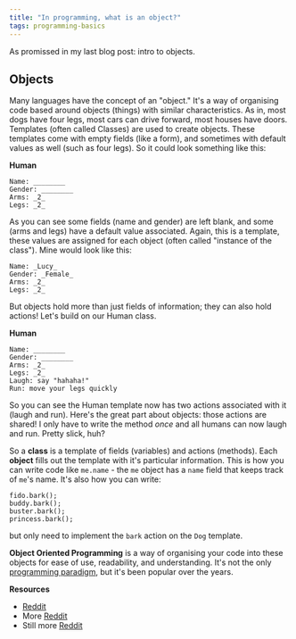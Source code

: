 ```yaml
---
title: "In programming, what is an object?"
tags: programming-basics
---
```


As promissed in my last blog post: intro to objects.

## Objects

Many languages have the concept of an "object." It's a way of organising code based around objects (things) with similar characteristics. As in, most dogs have four legs, most cars can drive forward, most houses have doors. Templates (often called Classes) are used to create objects. These templates come with empty fields (like a form), and sometimes with default values as well (such as four legs). So it could look something like this:

**Human**

````
Name: ________
Gender: ________
Arms: _2_
Legs: _2_
````

As you can see some fields (name and gender) are left blank, and some (arms and legs) have a default value associated. Again, this is a template, these values are assigned for each object (often called "instance of the class"). Mine would look like this:

````
Name: _Lucy_
Gender: _Female_
Arms: _2_
Legs: _2_
````

But objects hold more than just fields of information; they can also hold actions! Let's build on our Human class.

**Human**

````
Name: ________
Gender: ________
Arms: _2_
Legs: _2_
Laugh: say "hahaha!"
Run: move your legs quickly
````

So you can see the Human template now has two actions associated with it (laugh and run). Here's the great part about objects: those actions are shared! I only have to write the method *once* and all humans can now laugh and run. Pretty slick, huh?

So a **class** is a template of fields (variables) and actions (methods). Each **object** fills out the template with it's particular information. This is how you can write code like `me.name` - the `me` object has a `name` field that keeps track of `me`'s name. It's also how you can write:

```
fido.bark();
buddy.bark();
buster.bark();
princess.bark();
```

but only need to implement the `bark` action on the `Dog` template.

**Object Oriented Programming** is a way of organising your code into these objects for ease of use, readability, and understanding. It's not the only [programming paradigm](http://upload.wikimedia.org/wikipedia/commons/f/f7/Programming_paradigms.svg), but it's been popular over the years.

**Resources**

* [Reddit](http://www.reddit.com/r/explainlikeimfive/comments/lii0o/eli5_what_do_it_programmer_developer_people_mean/)
* More [Reddit](http://www.reddit.com/r/explainlikeimfive/comments/j4dmq/eli5_what_is_objectoriented_programming/)
* Still more [Reddit](http://www.reddit.com/r/explainlikeimfive/comments/syjy3/can_someone_explain_object_oriented_programming/)